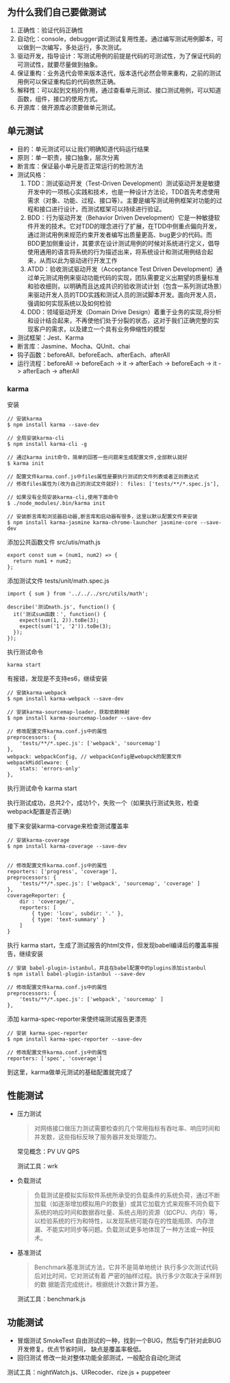 
## 为什么我们自己要做测试
1. 正确性：验证代码正确性
2. 自动化：console，debugger调试测试复用性差。通过编写测试用例脚本，可以做到一次编写，多处运行，多次测试。
3. 驱动开发，指导设计：写测试用例的前提是代码的可测试性，为了保证代码的可测试性，就要尽量做到抽象。
4. 保证重构：业务迭代会带来版本迭代，版本迭代必然会带来重构，之前的测试用例可以保证重构后的代码依然正确。
5. 解释性：可以起到文档的作用，通过查看单元测试、接口测试用例，可以知道函数，组件，接口的使用方式。
6. 开源库：做开源库必须要做单元测试。

## 单元测试
* 目的：单元测试可以让我们明确知道代码运行结果
* 原则：单一职责，接口抽象，层次分离
* 断言库：保证最小单元是否正常运行的检测方法
* 测试风格：
    1. TDD：测试驱动开发（Test-Driven Development）测试驱动开发是敏捷开发中的一项核心实践和技术，也是一种设计方法论，TDD首先考虑使用需求（对象、功能、过程、接口等）。主要是编写测试用例框架对功能的过程和接口进行设计，而测试框架可以持续进行验证。
    2. BDD：行为驱动开发（Behavior Driven Development）它是一种敏捷软件开发的技术。它对TDD的理念进行了扩展，在TDD中侧重点偏向开发，通过测试用例来规范约束开发者编写出质量更高、bug更少的代码。而BDD更加侧重设计，其要求在设计测试用例的时候对系统进行定义，倡导使用通用的语言将系统的行为描述出来，将系统设计和测试用例结合起来，从而以此为驱动进行开发工作
    3. ATDD：验收测试驱动开发（Acceptance Test Driven Development）通过单元测试用例来驱动功能代码的实现，团队需要定义出期望的质量标准和验收细则，以明确而且达成共识的验收测试计划（包含一系列测试场景）来驱动开发人员的TDD实践和测试人员的测试脚本开发。面向开发人员，强调如何实现系统以及如何检验
    4. DDD：领域驱动开发（Domain Drive Design）着重于业务的实现,将分析和设计结合起来，不再使他们处于分裂的状态，这对于我们正确完整的实现客户的需求，以及建立一个具有业务伸缩性的模型
* 测试框架：Jest、Karma
* 断言库：Jasmine、Mocha、QUnit、chai
* 钩子函数：beforeAll、beforeEach、afterEach、afterAll
* 运行流程：beforeAll -> beforeEach -> it -> afterEach -> beforeEach -> it -> afterEach -> afterAll

### karma
安装
```
// 安装karma
$ npm install karma --save-dev

// 全局安装karma-cli
$ npm install karma-cli -g

// 通过karma init命令，简单的回答一些问题来生成配置文件,全部默认就好
$ karma init

// 配置文件karma.conf.js中files属性是要执行测试的文件列表或者正则表达式
// 修改files属性为(改为自己的测试文件就好)： files: ['tests/**/*.spec.js'],

// 如果没有全局安装karma-cli,使用下面命令
$ ./node_modules/.bin/karma init

// 安装断言库和浏览器启动器,断言库和启动器有很多，这里以默认配置文件来安装 
$ npm install karma-jasmine karma-chrome-launcher jasmine-core --save-dev

```
添加公共函数文件 src/utis/math.js
```
export const sum = (num1, num2) => {
  return num1 + num2;
};
```
添加测试文件 tests/unit/math.spec.js
```
import { sum } from '../../../src/utils/math';

describe('测试math.js', function() {
  it('测试sum函数：', function() {
    expect(sum(1, 2)).toBe(3);
    expect(sum('1', '2')).toBe(3);
  });
});
```
执行测试命令
```
karma start
```
有报错，发现是不支持es6，继续安装
```
// 安装karma-webpack
$ npm install karma-webpack --save-dev

// 安装karma-sourcemap-loader，获取依赖映射
$ npm install karma-sourcemap-loader --save-dev

// 修改配置文件karma.conf.js中的属性
preprocessors: {
    'tests/**/*.spec.js': ['webpack', 'sourcemap']
},
webpack: webpackConfig, // webpackConfig是webapck的配置文件
webpackMiddleware: {
    stats: 'errors-only'
},
```
执行测试命令 karma start

执行测试成功，总共2个，成功1个，失败一个（如果执行测试失败，检查webpack配置是否正确）

接下来安装karma-corvage来检查测试覆盖率
```
// 安装karma-coverage
$ npm install karma-coverage --save-dev


// 修改配置文件karma.conf.js中的属性
reporters: ['progress', 'coverage'],
preprocessors: {
    'tests/**/*.spec.js': ['webpack', 'sourcemap', 'coverage' ]
},
coverageReporter: {
    dir : 'coverage/',
    reporters: [
        { type: 'lcov', subdir: '.' },
        { type: 'text-summary' }
    ]
}
```

执行 karma start，生成了测试报告的html文件，但发现babel编译后的覆盖率报告，继续安装
```
// 安装 babel-plugin-istanbul，并且在babel配置中的plugins添加istanbul
$ npm istall babel-plugin-istanbul --save-dev

// 修改配置文件karma.conf.js中的属性
preprocessors: {
    'tests/**/*.spec.js': ['webpack', 'sourcemap' ]
},
```
添加 karma-spec-reporter来使终端测试报告更漂亮
```
// 安装 karma-spec-reporter
$ npm install karma-spec-reporter --save-dev

// 修改配置文件karma.conf.js中的属性
reporters: ['spec', 'coverage']
```
到这里，karma做单元测试的基础配置就完成了


## 性能测试
* 压力测试
    > 对网络接口做压力测试需要检查的几个常用指标有吞吐率、响应时间和并发数，这些指标反映了服务器并发处理能力。
    
    常见概念：PV UV QPS
    
    测试工具：wrk

* 负载测试
    > 负载测试是模拟实际软件系统所承受的负载条件的系统负荷，通过不断加载（如逐渐增加模拟用户的数量）或其它加载方式来观察不同负载下系统的响应时间和数据吞吐量、系统占用的资源（如CPU、内存）等，以检验系统的行为和特性，以发现系统可能存在的性能瓶颈、内存泄漏、不能实时同步等问题。负载测试更多地体现了一种方法或一种技术。

* 基准测试
    > Benchmark基准测试方法，它并不是简单地统计 执行多少次测试代码后对比时间，它对测试有着 严密的抽样过程。执行多少次取决于采样到的数 据能否完成统计。根据统计次数计算方差。

    测试工具：benchmark.js

## 功能测试
* 冒烟测试 SmokeTest 自由测试的一种，找到一个BUG，然后专门针对此BUG开发修复。优点节省时间， 缺点是覆盖率极低。
* 回归测试 修改一处对整体功能全部测试，一般配合自动化测试

测试工具：nightWatch.js、UIRecoder、rize.js + puppeteer




